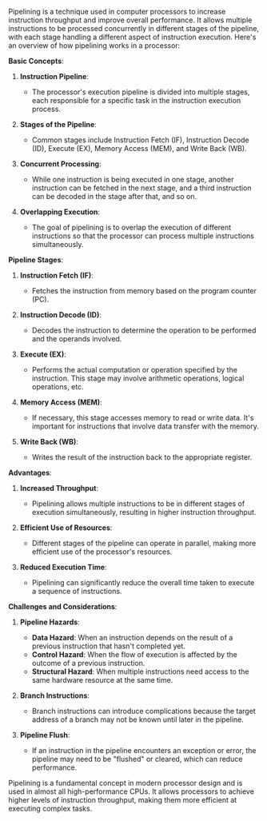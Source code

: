 Pipelining is a technique used in computer processors to increase instruction throughput and improve overall performance. It allows multiple instructions to be processed concurrently in different stages of the pipeline, with each stage handling a different aspect of instruction execution. Here's an overview of how pipelining works in a processor:

**Basic Concepts**:

1. **Instruction Pipeline**:
   - The processor's execution pipeline is divided into multiple stages, each responsible for a specific task in the instruction execution process.

2. **Stages of the Pipeline**:
   - Common stages include Instruction Fetch (IF), Instruction Decode (ID), Execute (EX), Memory Access (MEM), and Write Back (WB).

3. **Concurrent Processing**:
   - While one instruction is being executed in one stage, another instruction can be fetched in the next stage, and a third instruction can be decoded in the stage after that, and so on.

4. **Overlapping Execution**:
   - The goal of pipelining is to overlap the execution of different instructions so that the processor can process multiple instructions simultaneously.

**Pipeline Stages**:

1. **Instruction Fetch (IF)**:
   - Fetches the instruction from memory based on the program counter (PC).

2. **Instruction Decode (ID)**:
   - Decodes the instruction to determine the operation to be performed and the operands involved.

3. **Execute (EX)**:
   - Performs the actual computation or operation specified by the instruction. This stage may involve arithmetic operations, logical operations, etc.

4. **Memory Access (MEM)**:
   - If necessary, this stage accesses memory to read or write data. It's important for instructions that involve data transfer with the memory.

5. **Write Back (WB)**:
   - Writes the result of the instruction back to the appropriate register.

**Advantages**:

1. **Increased Throughput**:
   - Pipelining allows multiple instructions to be in different stages of execution simultaneously, resulting in higher instruction throughput.

2. **Efficient Use of Resources**:
   - Different stages of the pipeline can operate in parallel, making more efficient use of the processor's resources.

3. **Reduced Execution Time**:
   - Pipelining can significantly reduce the overall time taken to execute a sequence of instructions.

**Challenges and Considerations**:

1. **Pipeline Hazards**:
   - **Data Hazard**: When an instruction depends on the result of a previous instruction that hasn't completed yet.
   - **Control Hazard**: When the flow of execution is affected by the outcome of a previous instruction.
   - **Structural Hazard**: When multiple instructions need access to the same hardware resource at the same time.

2. **Branch Instructions**:
   - Branch instructions can introduce complications because the target address of a branch may not be known until later in the pipeline.

3. **Pipeline Flush**:
   - If an instruction in the pipeline encounters an exception or error, the pipeline may need to be "flushed" or cleared, which can reduce performance.

Pipelining is a fundamental concept in modern processor design and is used in almost all high-performance CPUs. It allows processors to achieve higher levels of instruction throughput, making them more efficient at executing complex tasks.
